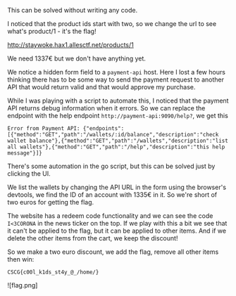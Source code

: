 This can be solved without writing any code.

I noticed that the product ids start with two, so we change the url to see what's product/1 - it's the flag!

http://staywoke.hax1.allesctf.net/products/1

We need 1337€ but we don't have anything yet.

We notice a hidden form field to a `payment-api` host. Here I lost a few hours thinking there has to be some way to send the payment request to another API that would return valid and that would approve my purchase.

While I was playing with a script to automate this, I noticed that the payment API returns debug information when it errors. So we can replace the endpoint with the help endpoint `http://payment-api:9090/help?`, we get this

```
Error from Payment API: {"endpoints":[{"method":"GET","path":"/wallets/:id/balance","description":"check wallet balance"},{"method":"GET","path":"/wallets","description":"list all wallets"},{"method":"GET","path":"/help","description":"this help message"}]}
```

There's some automation in the go script, but this can be solved just by clicking the UI.

We list the wallets by changing the API URL in the form using the browser's devtools, we find the ID of an account with 1335€ in it. So we're short of two euros for getting the flag.

The website has a redeem code functionality and we can see the code `I<3CORONA` in the news ticker on the top. If we play with this a bit we see that it can't be applied to the flag, but it can be applied to other items. And if we delete the other items from the cart, we keep the discount!

So we make a two euro discount, we add the flag, remove all other items then win:

```
CSCG{c00l_k1ds_st4y_@_/home/}
```

![flag.png]